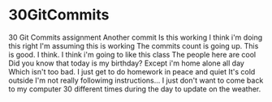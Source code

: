 # 30GitCommits
30 Git Commits assignment
Another commit
Is this working
I think i'm doing this right
I'm assuming this is working
The commits count is going up. This is good. I think.
I think i'm going to like this class
The people here are cool
Did you know that today is my birthday?
Except i'm home alone all day
Which isn't too bad. I just get to do homework in peace and quiet
It's cold outside
I'm not really followimg instructions...
I just don't want to come back to my computer 30 different times during the day to update on the weather.
